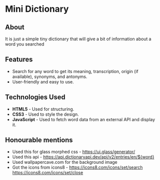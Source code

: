 # Mini Dictionary

## About
It is just a simple tiny dictionary that will give a bit of information about a word you searched

## Features

- Search for any word to get its meaning, transcription, origin (if available), synonyms, and antonyms.
- User-friendly and easy to use.

## Technologies Used

- **HTML5** - Used for structuring.
- **CSS3** - Used to style the design.
- **JavaScript** - Used to fetch word data from an external API and display it.


## Honourable mentions

- Used this for glass morphed css - https://ui.glass/generator/
- Used this api - https://api.dictionaryapi.dev/api/v2/entries/en/${word}
- Used wallpapercave.com for the background image
- Got the icons from icons8 - https://icons8.com/icons/set/search https://icons8.com/icons/set/close
